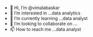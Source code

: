 - 👋 Hi, I’m @vimalabaskar
- 👀 I’m interested in ...data analytics
- 🌱 I’m currently learning ...data analyst
- 💞️ I’m looking to collaborate on ...
- 📫 How to reach me ...data analyst

<!---
vimalabaskar/vimalabaskar is a ✨ special ✨ repository because its `README.md` (this file) appears on your GitHub profile.
You can click the Preview link to take a look at your changes.
--->
